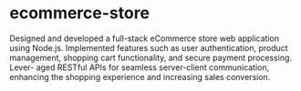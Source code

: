 # ecommerce-store
Designed and developed a full-stack eCommerce store web application using Node.js. Implemented features such
as user authentication, product management, shopping cart functionality, and secure payment processing. Lever-
aged RESTful APIs for seamless server-client communication, enhancing the shopping experience and increasing
sales conversion.
